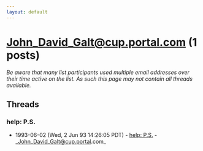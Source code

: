 ```yaml
---
layout: default
---
```


# John_David_Galt@cup.portal.com (1 posts)

_Be aware that many list participants used multiple email addresses over their time active on the list. As such this page may not contain all threads available._

## Threads

### help: P.S.
+ 1993-06-02 (Wed, 2 Jun 93 14:26:05 PDT) - [help: P.S.](/archive/1993/06/689769e31484302f436334d3ee733a58dcebc292ef366e15fc80925815b312c6) - _John_David_Galt@cup.portal.com_

